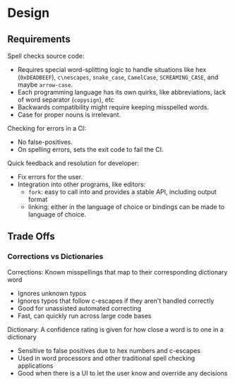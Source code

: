 # Design

## Requirements

Spell checks source code:
- Requires special word-splitting logic to handle situations like hex (`0xDEADBEEF`), `c\nescapes`, `snake_case`, `CamelCase`, `SCREAMING_CASE`, and maybe `arrow-case`.
- Each programming language has its own quirks, like abbreviations, lack of word separator (`copysign`), etc
- Backwards compatibility might require keeping misspelled words.
- Case for proper nouns is irrelevant.

Checking for errors in a CI:
- No false-positives.
- On spelling errors, sets the exit code to fail the CI.

Quick feedback and resolution for developer:
- Fix errors for the user.
- Integration into other programs, like editors:
  - `fork`: easy to call into and provides a stable API, including output format
  - linking: either in the language of choice or bindings can be made to language of choice.

## Trade Offs

### Corrections vs Dictionaries

Corrections: Known misspellings that map to their corresponding dictionary word
- Ignores unknown typos
- Ignores typos that follow c-escapes if they aren't handled correctly
- Good for unassisted automated correcting
- Fast, can quickly run across large code bases

Dictionary: A confidence rating is given for how close a word is to one in a dictionary
- Sensitive to false positives due to hex numbers and c-escapes
- Used in word processors and other traditional spell checking applications
- Good when there is a UI to let the user know and override any decisions
